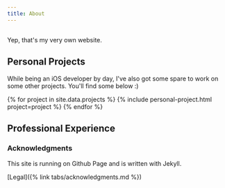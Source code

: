 ```yaml
---
title: About
---
```


## 
<!-- My name's Dorian. I'm a belgian dude currently livin' the life as an iOS Developer in Amsterdam. -->
Yep, that's my very own website.

## Personal Projects
While being an iOS developer by day, I've also got some spare to work on some other projects. You'll find some below :)

{% for project in site.data.projects %}
{% include personal-project.html project=project %}
{% endfor %}

## Professional Experience


### Acknowledgments
This site is running on Github Page and is written with Jekyll.

[Legal]({% link tabs/acknowledgments.md %})
